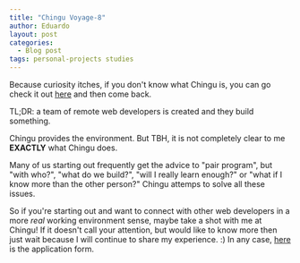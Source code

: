 ```yaml
---
title: "Chingu Voyage-8"
author: Eduardo
layout: post
categories:
  - Blog post
tags: personal-projects studies
---
```


Because curiosity itches, if you don't know what Chingu is, you can go check it out [here](https://chingu.io/) and then come back.

TL;DR: a team of remote web developers is created and they build something.

Chingu provides the environment. But TBH, it is not completely clear to me **EXACTLY** what Chingu does.

Many of us starting out frequently get the advice to "pair program", but "with who?", "what do we build?", "will I really learn enough?" or "what if I know more than the other person?" Chingu attemps to solve all these issues.

So if you're starting out and want to connect with other web developers in a more _real_ working environment sense, maybe take a shot with me at Chingu! If it doesn't call your attention, but would like to know more then just wait because I will continue to share my experience. :) In any case, [here](https://chingu.io/apply) is the application form.
